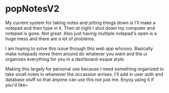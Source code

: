 # popNotesV2

My current system for taking notes and jotting things down is I'll make a notepad and then type in it. Then at night I shut down my computer and notepad is gone. Not great. Also just having multiple notepad's open is a huge mess and there are a lot of problems.

I am hoping to solve this issue through this web app whoooo. Basically make notepads move them around do whatever you want and the ui organizes everything for you in a dashboard-esque style. 

Making this largely for personal use because I need something organized to take small notes in whenever the occassion arrises. I'll add in user auth and database stuff so that anyone can use this not just me. Enyoy using it if you'd like~

